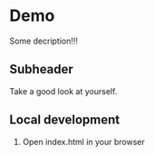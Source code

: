 # Demo

Some decription!!!

## Subheader

Take a good look at yourself.


## Local development

1. Open index.html in your browser